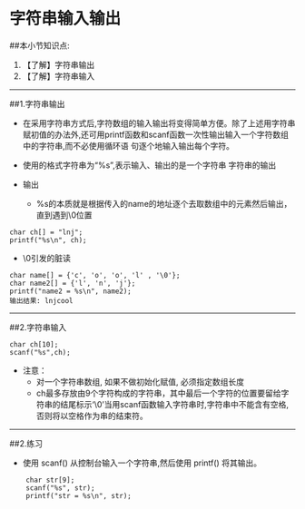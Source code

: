 # 字符串输入输出
##本小节知识点:
1. 【了解】字符串输出
2. 【了解】字符串输入

---

##1.字符串输出
- 在采用字符串方式后,字符数组的输入输出将变得简单方便。除了上述用字符串赋初值的办法外,还可用printf函数和scanf函数一次性输出输入一个字符数组中的字符串,而不必使用循环语 句逐个地输入输出每个字符。

- 使用的格式字符串为“%s”,表示输入、输出的是一个字符串
字符串的输出

- 输出
    + %s的本质就是根据传入的name的地址逐个去取数组中的元素然后输出，直到遇到\0位置
```
char ch[] = "lnj";
printf("%s\n", ch);
```

- \0引发的脏读
```
char name[] = {'c', 'o', 'o', 'l' , '\0'};
char name2[] = {'l', 'n', 'j'};
printf("name2 = %s\n", name2);
输出结果: lnjcool
```
---

##2.字符串输入
```
char ch[10];
scanf("%s",ch);
```
- 注意：
    + 对一个字符串数组, 如果不做初始化赋值, 必须指定数组长度
    + ch最多存放由9个字符构成的字符串，其中最后一个字符的位置要留给字符串的结尾标示‘\0’当用scanf函数输入字符串时,字符串中不能含有空格,否则将以空格作为串的结束符。

---

##2.练习
- 使用 scanf() 从控制台输入一个字符串,然后使用 printf() 将其输出。
```
    char str[9];
    scanf("%s", str);
    printf("str = %s\n", str);
```
